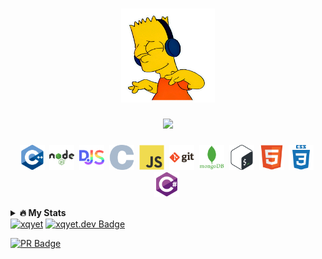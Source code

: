 <h1 align="center">
  <img src="https://raw.githubusercontent.com/xqyet/xqyet/main/media/bart.gif" width="150">
</h1>

<p align="center">
<a href="https://github.com/xqyet">
    <img src="https://github-stats-alpha.vercel.app/api?username=xqyet&cc=25292e&tc=FE8018&ic=8EC07C&bc=000">
</a>
</p>

<h3 align="center"></h3>

<p align="center">
<img src="https://github.com/devicons/devicon/blob/master/icons/cplusplus/cplusplus-original.svg" title="CPP" **alt="CPP" width="40" height="40"/>&nbsp;
<img src="https://github.com/devicons/devicon/blob/master/icons/nodejs/nodejs-original-wordmark.svg" title="NodeJS" alt="NodeJS" width="40" height="40"/>&nbsp;
<img src="https://github.com/devicons/devicon/blob/master/icons/discordjs/discordjs-original.svg" title="Discord.js" alt="Discord.js" width="40" height="40"/>&nbsp;
<img src="https://github.com/devicons/devicon/blob/master/icons/c/c-original.svg" title="C" alt="C" width="40" height="40"/>&nbsp;
<img src="https://github.com/devicons/devicon/blob/master/icons/javascript/javascript-original.svg" title="JavaScript" alt="JavaScript" width="40" height="40"/>&nbsp;
<img src="https://github.com/devicons/devicon/blob/master/icons/git/git-original-wordmark.svg" title="Git" **alt="Git" width="40" height="40"/>&nbsp;
<img src="https://github.com/devicons/devicon/blob/master/icons/mongodb/mongodb-plain-wordmark.svg" title="MongoDB" **alt="MongoDB" width="40" height="40"/>&nbsp;
<img src="https://github.com/devicons/devicon/blob/master/icons/bash/bash-original.svg" title="Bash" **alt="Bash" width="40" height="40"/>&nbsp;
<img src="https://github.com/devicons/devicon/blob/master/icons/html5/html5-original.svg" title="HTML5" alt="HTML" width="40" height="40"/>&nbsp;
<img src="https://github.com/devicons/devicon/blob/master/icons/css3/css3-plain-wordmark.svg"  title="CSS3" alt="CSS" width="40" height="40"/>&nbsp;
<img src="https://github.com/devicons/devicon/blob/master/icons/csharp/csharp-original.svg" title="C#" **alt="C#" width="40" height="40"/>&nbsp;
</p>




<details>
<summary><b>🔥 My Stats</b></summary>
<p align="center">
<br>
<a href="https://github.com/xqyet?tab=repositories" target="_blank" ><img src="http://github-profile-summary-cards.vercel.app/api/cards/profile-details?username=xqyet&theme=gruvbox"></a>
    <br>
    <a href="https://github.com/xqyet?tab=repositories" target="_blank" ><img src="http://github-profile-summary-cards.vercel.app/api/cards/productive-time?username=xqyet&theme=gruvbox"></a><a href="https://github.com/xqyet?tab=repositories"><img src="http://github-profile-summary-cards.vercel.app/api/cards/most-commit-language?username=xqyet&theme=gruvbox"></a>&nbsp;
</p>
</details>
 
<a href="https://fakecrime.bio/xqyet" target="_blank" >
  <img src="https://img.shields.io/badge/Discord-7289DA?style=for-the-badge&logo=discord&logoColor=white" title="xqyet" alt="xqyet" /></a> 
<a href="https://xqyet.dev" target="_blank">
  <img src="https://img.shields.io/badge/xqyet.dev-25292e?style=for-the-badge&logo=google-chrome&logoColor=white" alt="xqyet.dev Badge" /> </a>
 
<p align="left">
  <a href="https://github.com/pulls?q=is%3Apr+author%3Axqyet" target="_blank">
    <img src="https://img.shields.io/badge/My%20Pull%20Requests-View%20on%20GitHub-blue?style=for-the-badge&logo=github" title="Pull Requests" alt="PR Badge" />
  </a>
</p>
